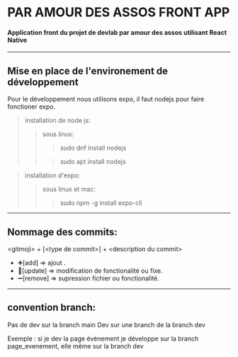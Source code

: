 # PAR AMOUR DES ASSOS FRONT APP
#### Application front du projet de devlab par amour des assos utilisant React Native


___
## Mise en place de l'environement de développement
Pour le développement nous utilisons expo, il faut nodejs pour faire fonctioner expo.

> installation de node js:
>> sous linux: 
>>>sudo dnf install nodejs
>>
>>>sudo apt install nodejs 


> installation d'expo:
>> sous linux et mac:
>>>sudo npm -g install expo-cli  


___

## Nommage des commits:

\<gitmoji\> + [\<type de commit\>] + \<description du commit\>

* :heavy_plus_sign:[add] => ajout .
* :hammer:[update] => modification de fonctionalité ou fixe.
* :heavy_minus_sign:[remove] => supression fichier ou fonctionalité.

___

## convention branch:

Pas de dev sur la branch main
Dev sur une branch de la branch dev 

Exemple : si je dev la page événement je développe sur la branch page_evenement, elle même sur la branch dev
